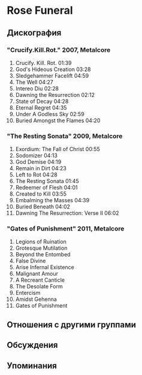 # Rose Funeral



## Дискография

### "Crucify.Kill.Rot." 2007, Metalcore

1. Crucify. Kill. Rot.  01:39   
2. God's Hideous Creation  03:28 
3. Sledgehammer Facelift  04:59   
4. The Well  04:27   
5. Intereo Diu  02:28   
6. Dawning the Resurrection  02:12 
7. State of Decay  04:28 
8. Eternal Regret  04:35  
9. Under A Godless Sky  02:59  
10. Buried Amongst the Flames  04:20 

### "The Resting Sonata" 2009, Metalcore

1. Exordium: The Fall of Christ  00:55   
2. Sodomizer  04:13   
3. God Demise  04:19 
4. Remain in Dirt  04:23   
5. Left to Rot  04:28  
6. The Resting Sonata  01:45    
7. Redeemer of Flesh  04:01   
8. Created to Kill  03:55  
9. Embalming the Masses  04:39 
10. Buried Beneath  04:02 
11. Dawning The Resurrection: Verse II  06:02 

### "Gates of Punishment" 2011, Metalcore

1. Legions of Ruination 
2. Grotesque Mutilation 
3. Beyond the Entombed   
4. False Divine      
5. Arise Infernal Existence      
6. Malignant Amour  
7. A Recreant Canticle  
8. The Desolate Form   
9. Entercism     
10. Amidst Gehenna    
11. Gates of Punishment  


## Отношения с другими группами


## Обсуждения


## Упоминания


